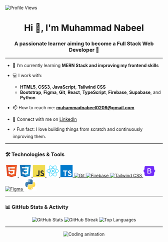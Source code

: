 <p align="left">
  <img src="https://komarev.com/ghpvc/?username=nabeel0209&label=Profile%20views&color=0e75b6&style=flat" alt="Profile Views" />
</p> 

<h1 align="center">Hi 👋, I'm Muhammad Nabeel</h1>
<h3 align="center">A passionate learner aiming to become a Full Stack Web Developer 🚀</h3>

---

- 🌱 I’m currently learning **MERN Stack and improving my frontend skills**

- 💻 I work with:
  - **HTML5**, **CSS3**, **JavaScript**, **Tailwind CSS**
  - **Bootstrap**, **Figma**, **Git**, **React**, **TypeScript**, **Firebase**, **Supabase**, and **Python**

- 📫 How to reach me: **muhammadnabeel0209@gmail.com**

- 🤝 Connect with me on [LinkedIn](https://www.linkedin.com/in/muhammad-nabeel-0a4032333)

- ⚡ Fun fact: I love building things from scratch and continuously improving them.

---

### 🛠️ Technologies & Tools

<p align="left">
  <a href="https://developer.mozilla.org/en-US/docs/Web/HTML" target="_blank">
    <img src="https://raw.githubusercontent.com/devicons/devicon/master/icons/html5/html5-original.svg" alt="HTML5" width="40" height="40"/>
  </a>
  <a href="https://developer.mozilla.org/en-US/docs/Web/CSS" target="_blank">
    <img src="https://raw.githubusercontent.com/devicons/devicon/master/icons/css3/css3-original.svg" alt="CSS3" width="40" height="40"/>
  </a>
  <a href="https://www.javascript.com/" target="_blank">
    <img src="https://raw.githubusercontent.com/devicons/devicon/master/icons/javascript/javascript-original.svg" alt="JavaScript" width="40" height="40"/>
  </a>
  <a href="https://reactjs.org/" target="_blank">
    <img src="https://raw.githubusercontent.com/devicons/devicon/master/icons/react/react-original.svg" alt="ReactJS" width="40" height="40"/>
  </a>
  <a href="https://www.typescript.com/" target="_blank">
    <img src="https://raw.githubusercontent.com/devicons/devicon/master/icons/typescript/typescript-original.svg" alt="TypeScript" width="40" height="40"/>
  </a>
  <a href="https://git-scm.com/" target="_blank">
    <img src="https://cdn.jsdelivr.net/gh/devicons/devicon/icons/git/git-original.svg" alt="Git" width="40" height="40"/>
  </a>
  <a href="https://firebase.google.com/" target="_blank">
    <img src="https://cdn.jsdelivr.net/gh/devicons/devicon/icons/firebase/firebase-plain.svg" alt="Firebase" width="40" height="40"/>
  </a>
  <a href="https://tailwindcss.com/" target="_blank">
    <img src="https://www.vectorlogo.zone/logos/tailwindcss/tailwindcss-icon.svg" alt="Tailwind CSS" width="40" height="40"/>
  </a>
  <a href="https://getbootstrap.com/" target="_blank">
    <img src="https://raw.githubusercontent.com/devicons/devicon/master/icons/bootstrap/bootstrap-plain.svg" alt="Bootstrap" width="40" height="40"/>
  </a>
  <a href="https://www.figma.com/" target="_blank">
    <img src="https://www.vectorlogo.zone/logos/figma/figma-icon.svg" alt="Figma" width="40" height="40"/>
  </a>
  <a href="https://www.python.org/" target="_blank">
    <img src="https://raw.githubusercontent.com/devicons/devicon/master/icons/python/python-original.svg" alt="Python" width="40" height="40"/>
  </a>
</p>

---

### 📊 GitHub Stats & Activity

<p align="center">
  <img src="https://github-readme-stats.vercel.app/api?username=nabeel0209&show_icons=true&theme=radical" alt="GitHub Stats" />
  <img src="https://streak-stats.demolab.com/?user=nabeel0209&theme=radical&hide_border=true" alt="GitHub Streak" />
  <img src="https://github-readme-stats.vercel.app/api/top-langs/?username=nabeel0209&layout=compact&theme=radical" alt="Top Languages" />
</p>

---

<p align="center">
  <img src="https://media.giphy.com/media/qgQUggAC3Pfv687qPC/giphy.gif" width="400" alt="Coding animation" />
</p>
